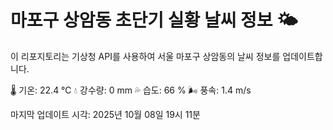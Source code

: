 
# 마포구 상암동 초단기 실황 날씨 정보 🌤️

이 리포지토리는 기상청 API를 사용하여 서울 마포구 상암동의 날씨 정보를 업데이트합니다. 

🌡️ 기온: 22.4 ℃
💧 강수량: 0 mm
💦 습도: 66 %
🌬️ 풍속: 1.4 m/s

마지막 업데이트 시각: 2025년 10월 08일 19시 11분    
